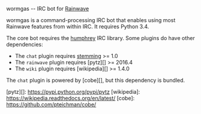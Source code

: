 wormgas -- IRC bot for [Rainwave][]

wormgas is a command-processing IRC bot that enables using most Rainwave
features from within IRC. It requires Python 3.4.

The core bot requires the [humphrey][] IRC library. Some plugins do have other
dependencies:

*   The `chat` plugin requires [stemming][] >= 1.0
*   The `rainwave` plugin requires [pytz][] >= 2016.4
*   The `wiki` plugin requires [wikipedia][] >= 1.4.0

The `chat` plugin is powered by [cobe][], but this dependency is bundled.

[rainwave]: http://rainwave.cc
[humphrey]: https://pypi.python.org/pypi/humphrey
[stemming]: http://pypi.python.org/pypi/stemming
[pytz][]: https://pypi.python.org/pypi/pytz
[wikipedia]: https://wikipedia.readthedocs.org/en/latest/
[cobe]: https://github.com/pteichman/cobe/

